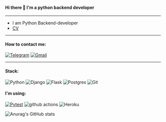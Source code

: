 #### Hi there :wave: I'm a python backend developer 

---

* I am Python Backend-developer
* [CV](9clck.ru/34XjHA)

---

#### How to contact me:
[![Telegram](https://img.shields.io/badge/Telegram-2CA5E0?style=for-the-badge&logo=telegram&logoColor=white)](https://t.me/seeu359)
[![Gmail](https://img.shields.io/badge/Gmail-D14836?style=for-the-badge&logo=gmail&logoColor=white)](mailto:ch3re359@gmail.com)

---

#### Stack:

![Python](https://img.shields.io/badge/python-3670A0?style=for-the-badge&logo=python&logoColor=ffdd54)
![Django](https://img.shields.io/badge/django-%23092E20.svg?style=for-the-badge&logo=django&logoColor=white)
![Flask](https://img.shields.io/badge/flask-%23000.svg?style=for-the-badge&logo=flask&logoColor=white)
![Postgres](https://img.shields.io/badge/postgres-%23316192.svg?style=for-the-badge&logo=postgresql&logoColor=white)
![Git](https://img.shields.io/badge/git-%23F05033.svg?style=for-the-badge&logo=git&logoColor=white)

#### I'm using:
  <a href="https://docs.pytest.org/en/7.2.x/"><img alt="Pytest" src="https://img.shields.io/badge/Pytest-0A9EDC.svg?logo=pytest&logoColor=white"></a>
<img alt="github actions" src="https://img.shields.io/badge/-Github_Actions-2088FF?style=flat-square&logo=github-actions&logoColor=white" />
<img alt="Heroku" src="https://img.shields.io/badge/-Heroku-430098?style=flat-square&logo=heroku&logoColor=white" />

![Anurag's GitHub stats](https://github-readme-stats.vercel.app/api?username=seeu359&show_icons=true&theme=tokyonight)
